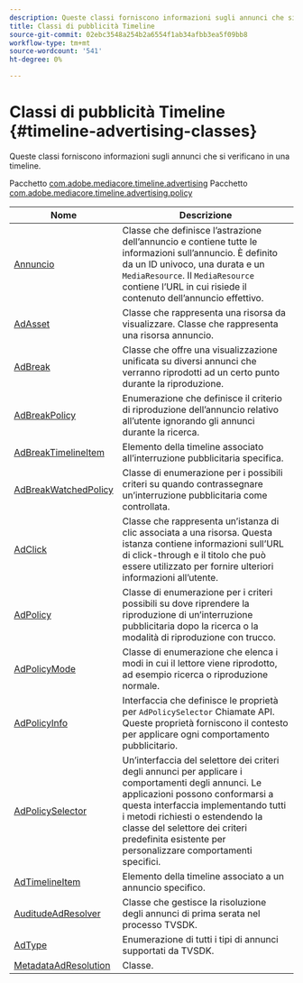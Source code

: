 ```yaml
---
description: Queste classi forniscono informazioni sugli annunci che si verificano in una timeline.
title: Classi di pubblicità Timeline
source-git-commit: 02ebc3548a254b2a6554f1ab34afbb3ea5f09bb8
workflow-type: tm+mt
source-wordcount: '541'
ht-degree: 0%

---
```


# Classi di pubblicità Timeline {#timeline-advertising-classes}

Queste classi forniscono informazioni sugli annunci che si verificano in una timeline.

Pacchetto [com.adobe.mediacore.timeline.advertising](https://help.adobe.com/en_US/primetime/api/psdk/asdoc-dhls_1.4/com/adobe/mediacore/timeline/advertising/package-detail.html)
Pacchetto [com.adobe.mediacore.timeline.advertising.policy](https://help.adobe.com/en_US/primetime/api/psdk/asdoc-dhls_1.4/com/adobe/mediacore/timeline/advertising/policy/package-detail.html)

| Nome | Descrizione |
|---|---|
| [Annuncio](https://help.adobe.com/en_US/primetime/api/psdk/asdoc-dhls_1.4/com/adobe/mediacore/timeline/advertising/Ad.html) | Classe che definisce l’astrazione dell’annuncio e contiene tutte le informazioni sull’annuncio. È definito da un ID univoco, una durata e un `MediaResource`. Il `MediaResource` contiene l’URL in cui risiede il contenuto dell’annuncio effettivo. |
| [AdAsset](https://help.adobe.com/en_US/primetime/api/psdk/asdoc-dhls_1.4/com/adobe/mediacore/timeline/advertising/AdAsset.html) | Classe che rappresenta una risorsa da visualizzare. Classe che rappresenta una risorsa annuncio. |
| [AdBreak](https://help.adobe.com/en_US/primetime/api/psdk/asdoc-dhls_1.4/com/adobe/mediacore/timeline/advertising/AdBreak.html) | Classe che offre una visualizzazione unificata su diversi annunci che verranno riprodotti ad un certo punto durante la riproduzione. |
| [AdBreakPolicy](https://help.adobe.com/en_US/primetime/api/psdk/asdoc-dhls_1.4/com/adobe/mediacore/timeline/advertising/policy/AdBreakPolicy.html) | Enumerazione che definisce il criterio di riproduzione dell’annuncio relativo all’utente ignorando gli annunci durante la ricerca. |
| [AdBreakTimelineItem](https://help.adobe.com/en_US/primetime/api/psdk/asdoc-dhls_1.4/com/adobe/mediacore/timeline/advertising/AdBreakTimelineItem.html) | Elemento della timeline associato all’interruzione pubblicitaria specifica. |
| [AdBreakWatchedPolicy](https://help.adobe.com/en_US/primetime/api/psdk/asdoc-dhls_1.4/com/adobe/mediacore/timeline/advertising/policy/AdBreakWatchedPolicy.html) | Classe di enumerazione per i possibili criteri su quando contrassegnare un’interruzione pubblicitaria come controllata. |
| [AdClick](https://help.adobe.com/en_US/primetime/api/psdk/asdoc-dhls_1.4/com/adobe/mediacore/timeline/advertising/AdClick.html) | Classe che rappresenta un’istanza di clic associata a una risorsa. Questa istanza contiene informazioni sull’URL di click-through e il titolo che può essere utilizzato per fornire ulteriori informazioni all’utente. |
| [AdPolicy](https://help.adobe.com/en_US/primetime/api/psdk/asdoc-dhls_1.4/com/adobe/mediacore/timeline/advertising/policy/AdPolicy.html) | Classe di enumerazione per i criteri possibili su dove riprendere la riproduzione di un’interruzione pubblicitaria dopo la ricerca o la modalità di riproduzione con trucco. |
| [AdPolicyMode](https://help.adobe.com/en_US/primetime/api/psdk/asdoc-dhls_1.4/com/adobe/mediacore/timeline/advertising/policy/AdPolicyMode.html) | Classe di enumerazione che elenca i modi in cui il lettore viene riprodotto, ad esempio ricerca o riproduzione normale. |
| [AdPolicyInfo](https://help.adobe.com/en_US/primetime/api/psdk/asdoc-dhls_1.4/com/adobe/mediacore/timeline/advertising/policy/AdPolicySelector.html) | Interfaccia che definisce le proprietà per `AdPolicySelector` Chiamate API. Queste proprietà forniscono il contesto per applicare ogni comportamento pubblicitario. |
| [AdPolicySelector](https://help.adobe.com/en_US/primetime/api/psdk/asdoc-dhls_1.4/com/adobe/mediacore/timeline/advertising/policy/AdPolicySelector.html) | Un’interfaccia del selettore dei criteri degli annunci per applicare i comportamenti degli annunci. Le applicazioni possono conformarsi a questa interfaccia implementando tutti i metodi richiesti o estendendo la classe del selettore dei criteri predefinita esistente per personalizzare comportamenti specifici. |
| [AdTimelineItem](https://help.adobe.com/en_US/primetime/api/psdk/asdoc-dhls_1.4/com/adobe/mediacore/timeline/advertising/AdTimelineItem.html) | Elemento della timeline associato a un annuncio specifico. |
| [AuditudeAdResolver](https://help.adobe.com/en_US/primetime/api/psdk/asdoc-dhls_1.4/com/adobe/mediacore/timeline/advertising/AuditudeAdResolver.html) | Classe che gestisce la risoluzione degli annunci di prima serata nel processo TVSDK. |
| [AdType](https://help.adobe.com/en_US/primetime/api/psdk/asdoc-dhls_1.4/com/adobe/mediacore/timeline/advertising/AdType.html) | Enumerazione di tutti i tipi di annunci supportati da TVSDK. |
| [MetadataAdResolution](https://help.adobe.com/en_US/primetime/api/psdk/asdoc-dhls_1.4/com/adobe/mediacore/timeline/advertising/MetadataAdResolver.html) | Classe. |
